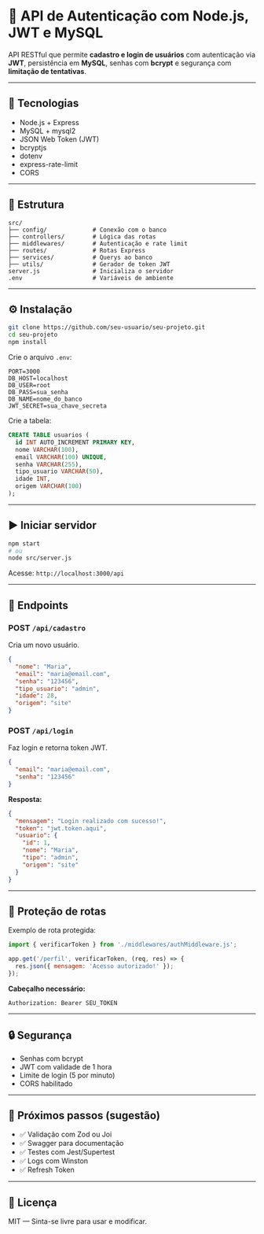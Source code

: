 # 🔐 API de Autenticação com Node.js, JWT e MySQL

API RESTful que permite **cadastro e login de usuários** com autenticação via **JWT**, persistência em **MySQL**, senhas com **bcrypt** e segurança com **limitação de tentativas**.

---

## 🚀 Tecnologias
- Node.js + Express
- MySQL + mysql2
- JSON Web Token (JWT)
- bcryptjs
- dotenv
- express-rate-limit
- CORS

---

## 📁 Estrutura

```
src/
├── config/             # Conexão com o banco
├── controllers/        # Lógica das rotas
├── middlewares/        # Autenticação e rate limit
├── routes/             # Rotas Express
├── services/           # Querys ao banco
├── utils/              # Gerador de token JWT
server.js               # Inicializa o servidor
.env                    # Variáveis de ambiente
```

---

## ⚙️ Instalação

```bash
git clone https://github.com/seu-usuario/seu-projeto.git
cd seu-projeto
npm install
```

Crie o arquivo `.env`:

```env
PORT=3000
DB_HOST=localhost
DB_USER=root
DB_PASS=sua_senha
DB_NAME=nome_do_banco
JWT_SECRET=sua_chave_secreta
```

Crie a tabela:

```sql
CREATE TABLE usuarios (
  id INT AUTO_INCREMENT PRIMARY KEY,
  nome VARCHAR(100),
  email VARCHAR(100) UNIQUE,
  senha VARCHAR(255),
  tipo_usuario VARCHAR(50),
  idade INT,
  origem VARCHAR(100)
);
```

---

## ▶️ Iniciar servidor

```bash
npm start
# ou
node src/server.js
```

Acesse: `http://localhost:3000/api`

---

## 📌 Endpoints

### POST `/api/cadastro`
Cria um novo usuário.

```json
{
  "nome": "Maria",
  "email": "maria@email.com",
  "senha": "123456",
  "tipo_usuario": "admin",
  "idade": 28,
  "origem": "site"
}
```

### POST `/api/login`
Faz login e retorna token JWT.

```json
{
  "email": "maria@email.com",
  "senha": "123456"
}
```

**Resposta:**
```json
{
  "mensagem": "Login realizado com sucesso!",
  "token": "jwt.token.aqui",
  "usuario": {
    "id": 1,
    "nome": "Maria",
    "tipo": "admin",
    "origem": "site"
  }
}
```

---

## 🔐 Proteção de rotas

Exemplo de rota protegida:

```js
import { verificarToken } from './middlewares/authMiddleware.js';

app.get('/perfil', verificarToken, (req, res) => {
  res.json({ mensagem: 'Acesso autorizado!' });
});
```

**Cabeçalho necessário:**
```
Authorization: Bearer SEU_TOKEN
```

---

## 🔒 Segurança
- Senhas com bcrypt
- JWT com validade de 1 hora
- Limite de login (5 por minuto)
- CORS habilitado

---

## 📌 Próximos passos (sugestão)
- ✅ Validação com Zod ou Joi
- ✅ Swagger para documentação
- ✅ Testes com Jest/Supertest
- ✅ Logs com Winston
- ✅ Refresh Token

---

## 📄 Licença

MIT — Sinta-se livre para usar e modificar.
